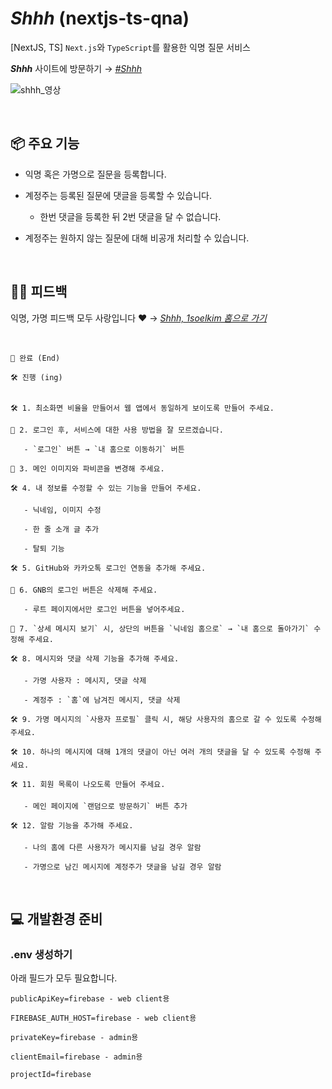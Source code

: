 # _Shhh_ (nextjs-ts-qna)

[NextJS, TS] `Next.js`와 `TypeScript`를 활용한 익명 질문 서비스

**_Shhh_** 사이트에 방문하기 →  _[#Shhh](https://shhh-three.vercel.app/)_

![shhh_영상](https://github.com/1three/nextjs-ts-qna/assets/94810322/412cb87e-ac5a-48fe-b8e0-c92aba04ed9c)

<br>

## 📦 주요 기능

- 익명 혹은 가명으로 질문을 등록합니다.

- 계정주는 등록된 질문에 댓글을 등록할 수 있습니다.
  
  - 한번 댓글을 등록한 뒤 2번 댓글을 달 수 없습니다.

- 계정주는 원하지 않는 질문에 대해 비공개 처리할 수 있습니다.

<br>

## 👋🏻 피드백

익명, 가명 피드백 모두 사랑입니다 ♥︎ → _[Shhh, 1soelkim 홈으로 가기](https://shhh-three.vercel.app/1soelkim)_

<br>

```
💎 완료 (End)

🛠️ 진행 (ing)


🛠️ 1. 최소화면 비율을 만들어서 웹 앱에서 동일하게 보이도록 만들어 주세요.

💎 2. 로그인 후, 서비스에 대한 사용 방법을 잘 모르겠습니다.

   - `로그인` 버튼 → `내 홈으로 이동하기` 버튼

💎 3. 메인 이미지와 파비콘을 변경해 주세요.

🛠️ 4. 내 정보를 수정할 수 있는 기능을 만들어 주세요.

   - 닉네임, 이미지 수정

   - 한 줄 소개 글 추가

   - 탈퇴 기능

🛠️ 5. GitHub와 카카오톡 로그인 연동을 추가해 주세요.

💎 6. GNB의 로그인 버튼은 삭제해 주세요.

   - 루트 페이지에서만 로그인 버튼을 넣어주세요.

💎 7. `상세 메시지 보기` 시, 상단의 버튼을 `닉네임 홈으로` → `내 홈으로 돌아가기` 수정해 주세요.

🛠️ 8. 메시지와 댓글 삭제 기능을 추가해 주세요.

   - 가명 사용자 : 메시지, 댓글 삭제

   - 계정주 : `홈`에 남겨진 메시지, 댓글 삭제

🛠️ 9. 가명 메시지의 `사용자 프로필` 클릭 시, 해당 사용자의 홈으로 갈 수 있도록 수정해 주세요.

🛠️ 10. 하나의 메시지에 대해 1개의 댓글이 아닌 여러 개의 댓글을 달 수 있도록 수정해 주세요.

🛠️ 11. 회원 목록이 나오도록 만들어 주세요.

   - 메인 페이지에 `랜덤으로 방문하기` 버튼 추가

🛠️ 12. 알람 기능을 추가해 주세요.

   - 나의 홈에 다른 사용자가 메시지를 남길 경우 알람

   - 가명으로 남긴 메시지에 계정주가 댓글을 남길 경우 알람
```

<br>

## 💻 개발환경 준비

### .env 생성하기

아래 필드가 모두 필요합니다.

```
publicApiKey=firebase - web client용

FIREBASE_AUTH_HOST=firebase - web client용

privateKey=firebase - admin용

clientEmail=firebase - admin용

projectId=firebase
```
